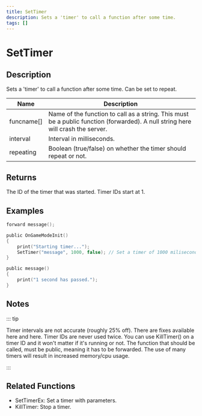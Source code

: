 ```yaml
---
title: SetTimer
description: Sets a 'timer' to call a function after some time.
tags: []
---
```


# SetTimer

<TagLinks />

## Description

Sets a 'timer' to call a function after some time. Can be set to repeat.

| Name       | Description                                                                                                                     |
| ---------- | ------------------------------------------------------------------------------------------------------------------------------- |
| funcname[] | Name of the function to call as a string. This must be a public function (forwarded). A null string here will crash the server. |
| interval   | Interval in milliseconds.                                                                                                       |
| repeating  | Boolean (true/false) on whether the timer should repeat or not.                                                                 |

## Returns

The ID of the timer that was started. Timer IDs start at 1.

## Examples

```c
forward message();

public OnGameModeInit()
{
    print("Starting timer...");
    SetTimer("message", 1000, false); // Set a timer of 1000 miliseconds (1 second)
}

public message()
{
    print("1 second has passed.");
}
```

## Notes

::: tip

Timer intervals are not accurate (roughly 25% off). There are fixes available here and here.
Timer IDs are never used twice. You can use KillTimer() on a timer ID and it won't matter if it's running or not.
The function that should be called, must be public, meaning it has to be forwarded.
The use of many timers will result in increased memory/cpu usage.

:::

## Related Functions

- SetTimerEx: Set a timer with parameters.
- KillTimer: Stop a timer.
